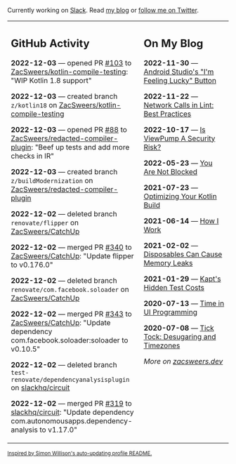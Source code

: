 Currently working on [Slack](https://slack.com/). Read [my blog](https://zacsweers.dev/) or [follow me on Twitter](https://twitter.com/ZacSweers).

<table><tr><td valign="top" width="60%">

## GitHub Activity
<!-- githubActivity starts -->
**2022-12-03** — opened PR [#103](https://github.com/ZacSweers/kotlin-compile-testing/pull/103) to [ZacSweers/kotlin-compile-testing](https://github.com/ZacSweers/kotlin-compile-testing): "WIP Kotlin 1.8 support"

**2022-12-03** — created branch `z/kotlin18` on [ZacSweers/kotlin-compile-testing](https://github.com/ZacSweers/kotlin-compile-testing)

**2022-12-03** — opened PR [#88](https://github.com/ZacSweers/redacted-compiler-plugin/pull/88) to [ZacSweers/redacted-compiler-plugin](https://github.com/ZacSweers/redacted-compiler-plugin): "Beef up tests and add more checks in IR"

**2022-12-03** — created branch `z/buildModernization` on [ZacSweers/redacted-compiler-plugin](https://github.com/ZacSweers/redacted-compiler-plugin)

**2022-12-02** — deleted branch `renovate/flipper` on [ZacSweers/CatchUp](https://github.com/ZacSweers/CatchUp)

**2022-12-02** — merged PR [#340](https://github.com/ZacSweers/CatchUp/pull/340) to [ZacSweers/CatchUp](https://github.com/ZacSweers/CatchUp): "Update flipper to v0.176.0"

**2022-12-02** — deleted branch `renovate/com.facebook.soloader` on [ZacSweers/CatchUp](https://github.com/ZacSweers/CatchUp)

**2022-12-02** — merged PR [#343](https://github.com/ZacSweers/CatchUp/pull/343) to [ZacSweers/CatchUp](https://github.com/ZacSweers/CatchUp): "Update dependency com.facebook.soloader:soloader to v0.10.5"

**2022-12-02** — deleted branch `test-renovate/dependencyanalysisplugin` on [slackhq/circuit](https://github.com/slackhq/circuit)

**2022-12-02** — merged PR [#319](https://github.com/slackhq/circuit/pull/319) to [slackhq/circuit](https://github.com/slackhq/circuit): "Update dependency com.autonomousapps.dependency-analysis to v1.17.0"
<!-- githubActivity ends -->
</td><td valign="top" width="40%">

## On My Blog
<!-- blog starts -->
**2022-11-30** — [Android Studio's "I'm Feeling Lucky" Button](https://www.zacsweers.dev/android-studios-im-feeling-lucky-button/)

**2022-11-22** — [Network Calls in Lint: Best Practices](https://www.zacsweers.dev/network-calls-in-lint-best-practices/)

**2022-10-17** — [Is ViewPump A Security Risk?](https://www.zacsweers.dev/is-viewpump-a-security-risk/)

**2022-05-23** — [You Are Not Blocked](https://www.zacsweers.dev/you-are-not-blocked/)

**2021-07-23** — [Optimizing Your Kotlin Build](https://www.zacsweers.dev/optimizing-your-kotlin-build/)

**2021-06-14** — [How I Work](https://www.zacsweers.dev/how-i-work/)

**2021-02-02** — [Disposables Can Cause Memory Leaks](https://www.zacsweers.dev/disposables-can-cause-memory-leaks/)

**2021-01-29** — [Kapt's Hidden Test Costs](https://www.zacsweers.dev/kapts-hidden-test-costs/)

**2020-07-13** — [Time in UI Programming](https://www.zacsweers.dev/time-in-ui/)

**2020-07-08** — [Tick Tock: Desugaring and Timezones](https://www.zacsweers.dev/ticktock-desugaring-timezones/)
<!-- blog ends -->
_More on [zacsweers.dev](https://zacsweers.dev/)_
</td></tr></table>

<sub><a href="https://simonwillison.net/2020/Jul/10/self-updating-profile-readme/">Inspired by Simon Willison's auto-updating profile README.</a></sub>